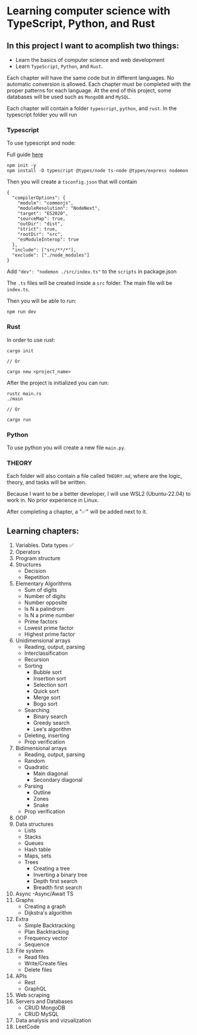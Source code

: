 # Learning computer science with TypeScript, Python, and Rust

## In this project I want to acomplish two things:

- Learn the basics of computer science and web development
- Learn `TypeScript`, `Python`, and `Rust`.

Each chapter will have the same code but in different languages. No automatic conversion is allowed. Each chapter must be completed with the proper patterns for each language. At the end of this project, some databases will be used such as `MongoDB` and `MySQL`.

Each chapter will contain a folder `typescript`, `python`, and `rust`. In the typescript folder you will run

### Typescript

To use typescript and node:

Full guide [here](https://www.section.io/engineering-education/how-to-use-typescript-with-nodejs/)

```
npm init -y
npm install -D typescript @types/node ts-node @types/express nodemon
```

Then you will create a `tsconfig.json` that will contain

```
{
  "compilerOptions": {
    "module": "commonjs",
    "moduleResolution": "NodeNext",
    "target": "ES2020",
    "sourceMap": true,
    "outDir": "dist",
    "strict": true,
    "rootDir": "src",
    "esModuleInterop": true
  },
  "include": ["src/**/*"],
  "exclude": ["./node_modules"]
}
```

Add `"dev": "nodemon ./src/index.ts"` to the `scripts` in package.json

The `.ts` files will be created inside a `src` folder. The main file will be `index.ts`.

Then you will be able to run:

```
npm run dev
```

### Rust

In order to use rust:

```
cargo init

// Or

cargo new <project_name>
```

After the project is initialized you can run:

```
rustc main.rs
./main

// Or

cargo run
```

### Python

To use python you will create a new file `main.py`.

### THEORY

Each folder will also contain a file called `THEORY.md`, where are the logic, theory, and tasks will be written.

Because I want to be a better developer, I will use WSL2 (Ubuntu-22.04) to work in. No prior experience in Linux.

After completing a chapter, a "✅" will be added next to it.

## Learning chapters:

1. Variables. Data types ✅
2. Operators
3. Program structure
4. Structures
   - Decision
   - Repetition
5. Elementary Algorithms
   - Sum of digits
   - Number of digits
   - Number opposite
   - Is N a palindrom
   - Is N a prime number
   - Prime factors
   - Lowest prime factor
   - Highest prime factor
6. Unidimensional arrays
   - Reading, output, parsing
   - Interclassification
   - Recursion
   - Sorting
     - Bubble sort
     - Insertion sort
     - Selection sort
     - Quick sort
     - Merge sort
     - Bogo sort
   - Searching
     - Binary search
     - Greedy search
     - Lee's algorithm
   - Deleting, inserting
   - Prop verification
7. Bidimensional arrays
   - Reading, output, parsing
   - Random
   - Quadratic
     - Main diagonal
     - Secondary diagonal
   - Parsing
     - Outline
     - Zones
     - Snake
   - Prop verification
8. OOP
9. Data structures
   - Lists
   - Stacks
   - Queues
   - Hash table
   - Maps, sets
   - Trees
     - Creating a tree
     - Inverting a binary tree
     - Depth first search
     - Breadth first search
10. Async
    -Async/Await TS
11. Graphs
    - Creating a graph
    - Dijkstra's algorithm
12. Extra
    - Simple Backtracking
    - Plan Backtracking
    - Frequency vector
    - Sequence
13. File system
    - Read files
    - Write/Create files
    - Delete files
14. APIs
    - Rest
    - GraphQL
15. Web scraping
16. Servers and Databases
    - CRUD MongoDB
    - CRUD MySQL
17. Data analysis and vizualization
18. LeetCode
